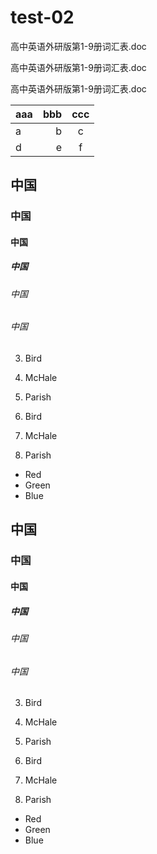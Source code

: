# test-02
高中英语外研版第1-9册词汇表.doc

高中英语外研版第1-9册词汇表.doc

高中英语外研版第1-9册词汇表.doc

|aaa|bbb|ccc|
|-----    |-----:  |  :-----:  |
|a|b|c|
|d|e|f|

## 中国
### 中国
#### 中国
##### 中国
###### 中国
###### 中国
3. Bird
1. McHale
8. Parish

1.  Bird

1.  McHale

1.  Parish


*   Red
*   Green
*   Blue
## 中国
### 中国
#### 中国
##### 中国
###### 中国
###### 中国
3. Bird
1. McHale
8. Parish

1.  Bird

1.  McHale

1.  Parish


*   Red
*   Green
*   Blue

